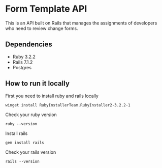 # Form Template API

This is an API built on Rails that manages the assignments of developers who need to review change forms.

## Dependencies

- Ruby 3.2.2
- Rails 7.1.2
- Postgres

## How to run it locally
First you need to install ruby and rails locally

```
winget install RubyInstallerTeam.RubyInstaller2-3.2.2-1
```

Check your ruby version
```
ruby --version
```

Install rails
```
gem install rails
```

Check your rails version
```
rails --version
```
